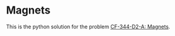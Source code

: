 # Magnets
This is the python solution for the problem [CF-344-D2-A: Magnets](https://codeforces.com/contest/344/problem/A).

